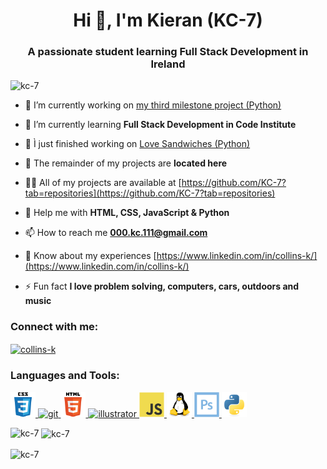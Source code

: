<h1 align="center">Hi 👋, I'm Kieran (KC-7)</h1>
<h3 align="center">A passionate student learning Full Stack Development in Ireland</h3>

<p align="left"> <img src="https://komarev.com/ghpvc/?username=kc-7&label=Profile%20views&color=0e75b6&style=flat" alt="kc-7" /> </p>

- 🔭 I’m currently working on [my third milestone project (Python)](https://github.com/KC-7?tab=repositories)

- 🌱 I’m currently learning **Full Stack Development in Code Institute**

- 👯 Ì just finished working on [Love Sandwiches (Python)](https://github.com/KC-7/love-sandwiches)

- 🤝 The remainder of my projects are **located here**

- 👨‍💻 All of my projects are available at [https://github.com/KC-7?tab=repositories](https://github.com/KC-7?tab=repositories)

- 💬 Help me with **HTML, CSS, JavaScript & Python**

- 📫 How to reach me **000.kc.111@gmail.com**

- 📄 Know about my experiences [https://www.linkedin.com/in/collins-k/](https://www.linkedin.com/in/collins-k/)

- ⚡ Fun fact **I love problem solving, computers, cars, outdoors and music**

<h3 align="left">Connect with me:</h3>
<p align="left">
<a href="https://linkedin.com/in/collins-k" target="blank"><img align="center" src="https://raw.githubusercontent.com/rahuldkjain/github-profile-readme-generator/master/src/images/icons/Social/linked-in-alt.svg" alt="collins-k" height="30" width="40" /></a>
</p>

<h3 align="left">Languages and Tools:</h3>
<p align="left"> <a href="https://www.w3schools.com/css/" target="_blank" rel="noreferrer"> <img src="https://raw.githubusercontent.com/devicons/devicon/master/icons/css3/css3-original-wordmark.svg" alt="css3" width="40" height="40"/> </a> <a href="https://git-scm.com/" target="_blank" rel="noreferrer"> <img src="https://www.vectorlogo.zone/logos/git-scm/git-scm-icon.svg" alt="git" width="40" height="40"/> </a> <a href="https://www.w3.org/html/" target="_blank" rel="noreferrer"> <img src="https://raw.githubusercontent.com/devicons/devicon/master/icons/html5/html5-original-wordmark.svg" alt="html5" width="40" height="40"/> </a> <a href="https://www.adobe.com/in/products/illustrator.html" target="_blank" rel="noreferrer"> <img src="https://www.vectorlogo.zone/logos/adobe_illustrator/adobe_illustrator-icon.svg" alt="illustrator" width="40" height="40"/> </a> <a href="https://developer.mozilla.org/en-US/docs/Web/JavaScript" target="_blank" rel="noreferrer"> <img src="https://raw.githubusercontent.com/devicons/devicon/master/icons/javascript/javascript-original.svg" alt="javascript" width="40" height="40"/> </a> <a href="https://www.linux.org/" target="_blank" rel="noreferrer"> <img src="https://raw.githubusercontent.com/devicons/devicon/master/icons/linux/linux-original.svg" alt="linux" width="40" height="40"/> </a> <a href="https://www.photoshop.com/en" target="_blank" rel="noreferrer"> <img src="https://raw.githubusercontent.com/devicons/devicon/master/icons/photoshop/photoshop-line.svg" alt="photoshop" width="40" height="40"/> </a> <a href="https://www.python.org" target="_blank" rel="noreferrer"> <img src="https://raw.githubusercontent.com/devicons/devicon/master/icons/python/python-original.svg" alt="python" width="40" height="40"/> </a> </p>

<p><img align="left" src="https://github-readme-stats.vercel.app/api/top-langs?username=kc-7&show_icons=true&locale=en&layout=compact" alt="kc-7" /></p>

<p>&nbsp;<img align="center" src="https://github-readme-stats.vercel.app/api?username=kc-7&show_icons=true&locale=en" alt="kc-7" /></p>

<p><img align="center" src="https://github-readme-streak-stats.herokuapp.com/?user=kc-7&" alt="kc-7" /></p>
